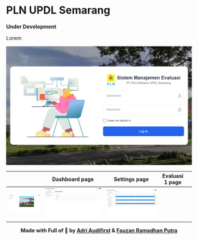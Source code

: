 # PLN UPDL Semarang

**Under Development**

Lorem

![](https://github.com/hanyaseorangpelajar/Assets/blob/main/PLN/Users%20Login.png)

|                                                                                        | Dashboard page                                                                        | Settings page                                                                             | Evaluasi 1 page |     |
| -------------------------------------------------------------------------------------- | ------------------------------------------------------------------------------------- | ----------------------------------------------------------------------------------------- | --------------- | --- |
| ![](https://github.com/hanyaseorangpelajar/Assets/blob/main/PLN/Users%20Dashboard.png) | ![](https://github.com/hanyaseorangpelajar/Assets/blob/main/PLN/Users%20Settings.png) | ![](https://github.com/hanyaseorangpelajar/Assets/blob/main/PLN/Evaluasi%201%20Pages.png) |                 |

<div align='center'>
<strong>Made with Full of 💖 by <a href='https://github.com/hanyaseorangpelajar'>Adri Audifirst</a> & <a href='https://github.com/darkness071104'>Fauzan Ramadhan Putra
</a></strong>
</div>
